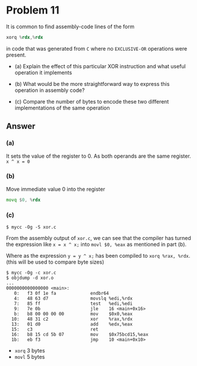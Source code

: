 # Problem 11

It is common to find assembly-code lines of the form

```asm
xorq %rdx,%rdx
```

in code that was generated from `C` where no `EXCLUSIVE-OR` operations were present.

- (a) Explain the effect of this particular XOR instruction and what useful
  operation it implements

- (b) What would be the more straightforward way to express this operation in
  assembly code?

- (c) Compare the number of bytes to encode these two different implementations
  of the same operation

## Answer

### (a)

It sets the value of the register to 0. As both operands are the same register. `x ^ x = 0`

### (b)

Move immediate value 0 into the register

```asm
movq $0, %rdx
```

### (c)

```shell
$ mycc -Og -S xor.c
```

From the assembly output of `xor.c`, we can see that the compiler has turned the expression
like `x = x ^ x;` into `movl $0, %eax` as mentioned in part (b).

Where as the expression `y = y ^ x;` has been compiled to `xorq %rax, %rdx`.
(this will be used to compare byte sizes)

```shell
$ mycc -Og -c xor.c
$ objdump -d xor.o
...
0000000000000000 <main>:
   0:	f3 0f 1e fa          	endbr64
   4:	48 63 d7             	movslq %edi,%rdx
   7:	85 ff                	test   %edi,%edi
   9:	7e 0b                	jle    16 <main+0x16>
   b:	b8 00 00 00 00       	mov    $0x0,%eax
  10:	48 31 c2             	xor    %rax,%rdx
  13:	01 d0                	add    %edx,%eax
  15:	c3                   	ret
  16:	b8 15 cd 5b 07       	mov    $0x75bcd15,%eax
  1b:	eb f3                	jmp    10 <main+0x10>
```

- `xorq` 3 bytes
- `movl` 5 bytes
